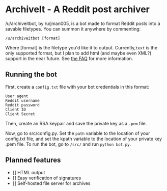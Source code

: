 # ArchiveIt - A Reddit post archiver 
/u/archiveitbot, by /u/jman005, is a bot made to format Reddit posts into a savable filetypes. You can summon it anywhere by commenting:

```/u/archiveitbot [format]``` 

Where [format] is the filetype you'd like it to output. Currently,```text``` is the only supported format, but I plan to add html (and maybe even XML?) support in the near future. 
See [the FAQ](https://www.reddit.com/r/archiveit/comments/9ltg4x/what_is_archiveit_and_faq/) for more information.

Running the bot 
---
First, create a ```config.txt``` file with your bot credentials in this format:

```
User agent
Reddit username
Reddit password
Client ID
Client Secret
```

Then, create an RSA keypair and save the private key as a `.pem` file.

Now, go to src/config.py. Set the `path` variable to the location of your config.txt file, and set the kpath variable to the location of your private key .pem file. To run the bot, go to `/src/` and run `python bot.py`.


Planned features
--- 
- [] HTML output  
- [] Easy verification of signatures
- [] Self-hosted file server for archives 